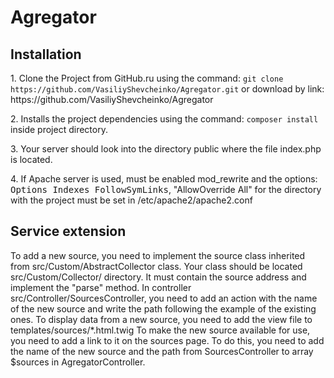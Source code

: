 # Agregator

<h2>Installation</h2>

<p>1. Clone the Project from GitHub.ru using the command: <code>git clone https://github.com/VasiliyShevcheinko/Agregator.git</code> or download by link: https://github.com/VasiliyShevcheinko/Agregator</p>
<p>2. Installs the project dependencies using the command: <code>composer install</code> inside project directory.</p>
<p>3. Your server should look into the directory public where the file index.php is located.</p>
<p>4. If Apache server is used, must be enabled mod_rewrite and the options: <samp>Options Indexes FollowSymLinks</samp>, "AllowOverride All" for the directory with the project must be set in /etc/apache2/apache2.conf</p>

<h2>Service extension</h2>

<p> To add a new source, you need to implement the source class inherited from src/Custom/AbstractCollector class. Your class should be located src/Custom/Collector/ directory. It must contain the source address and implement the "parse" method.
  In controller src/Controller/SourcesController, you need to add an action with the name of the new source and write the path following the example of the existing ones. 
  To display data from a new source, you need to add the view file to templates/sources/*.html.twig To make the new source available for use, you need to add a link to it on the sources page. To do this, you need to add the name of the new source and the path from SourcesController to array $sources in AgregatorController. </p>
